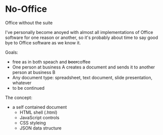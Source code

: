 # No-Office
Office without the suite

I've personally become anoyed with almost all implementations of Office software for one reason or another, so it's probably about time to say good bye to Office software as we know it.

Goals:
* free as in both speach and <strike>beer</strike>coffee
* One person at business A creates a document and sends it to another person at business B
* Any document type: spreadsheet, text document, slide presentation, whatever
* to be continued

The concept:
* a self contained document
  * HTML shell (.html)
  * JavaScript controls
  * CSS styleing
  * JSON data structure
